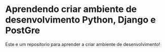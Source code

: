 # Aprendendo criar ambiente de desenvolvimento Python, Django e PostGre

Este e um repositorio para aprender a criar ambiente de desenvolvimento!